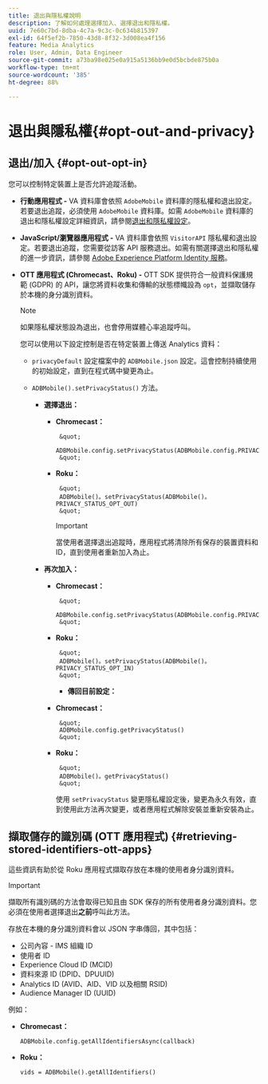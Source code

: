 ```yaml
---
title: 退出與隱私權說明
description: 了解如何處理選擇加入、選擇退出和隱私權。
uuid: 7e60c7bd-8dba-4c7a-9c3c-0c634b815397
exl-id: 64f5ef2b-7850-43d8-8f32-3d008ea4f156
feature: Media Analytics
role: User, Admin, Data Engineer
source-git-commit: a73ba98e025e0a915a5136bb9e0d5bcbde875b0a
workflow-type: tm+mt
source-wordcount: '385'
ht-degree: 88%

---
```


# 退出與隱私權{#opt-out-and-privacy}

## 退出/加入 {#opt-out-opt-in}

您可以控制特定裝置上是否允許追蹤活動。

* **行動應用程式 -** VA 資料庫會依照 `AdobeMobile` 資料庫的隱私權和退出設定。若要退出追蹤，必須使用 `AdobeMobile` 資料庫。如需 `AdobeMobile` 資料庫的退出和隱私權設定詳細資訊，請參閱[退出和隱私權設定](https://experienceleague.adobe.com/docs/mobile-services/android/gdpr-privacy-android/privacy.html)。
* **JavaScript/瀏覽器應用程式 -** VA 資料庫會依照 `VisitorAPI` 隱私權和退出設定。若要退出追蹤，您需要從訪客 API 服務退出。如需有關選擇退出和隱私權的進一步資訊，請參閱 [Adobe Experience Platform Identity 服務](https://experienceleague.adobe.com/docs/id-service/using/home.html)。
* **OTT 應用程式 (Chromecast、Roku) -** OTT SDK 提供符合一般資料保護規範 (GDPR) 的 API，讓您將資料收集和傳輸的狀態標幟設為 `opt`，並擷取儲存於本機的身分識別資料。

   >[!NOTE]
   >
   >如果隱私權狀態設為退出，也會停用媒體心率追蹤呼叫。

   您可以使用以下設定控制是否在特定裝置上傳送 Analytics 資料：

   * `privacyDefault` 設定檔案中的 `ADBMobile.json` 設定。這會控制持續使用的初始設定，直到在程式碼中變更為止。

   * `ADBMobile().setPrivacyStatus()` 方法。

      * **選擇退出：**

         * **Chromecast：**

                &quot;
                ADBMobile.config.setPrivacyStatus(ADBMobile.config.PRIVACY_STATUS_OPT_OUT)
                &quot;
            
         * **Roku：**

                &quot;
                ADBMobile()。setPrivacyStatus(ADBMobile()。PRIVACY_STATUS_OPT_OUT)
                &quot;
            
            >[!IMPORTANT]
            >
            >當使用者選擇退出追蹤時，應用程式將清除所有保存的裝置資料和 ID，直到使用者重新加入為止。
      * **再次加入：**

         * **Chromecast：**

                &quot;
                ADBMobile.config.setPrivacyStatus(ADBMobile.config.PRIVACY_STATUS_OPT_IN)
                &quot;
            
         * **Roku：**

                &quot;
                ADBMobile()。setPrivacyStatus(ADBMobile()。PRIVACY_STATUS_OPT_IN)
                &quot;
            * **傳回目前設定：**

         * **Chromecast：**

                &quot;
                ADBMobile.config.getPrivacyStatus()
                &quot;
            
         * **Roku：**

                &quot;
                ADBMobile()。getPrivacyStatus()
                &quot;
            使用 `setPrivacyStatus` 變更隱私權設定後，變更為永久有效，直到使用此方法再次變更，或者應用程式解除安裝並重新安裝為止。

## 擷取儲存的識別碼 (OTT 應用程式) {#retrieving-stored-identifiers-ott-apps}

這些資訊有助於從 Roku 應用程式擷取存放在本機的使用者身分識別資料。

>[!IMPORTANT]
>
>擷取所有識別碼的方法會取得已知且由 SDK 保存的所有使用者身分識別資料。您必須在使用者選擇退出&#x200B;**之前**&#x200B;呼叫此方法。

存放在本機的身分識別資料會以 JSON 字串傳回，其中包括：

* 公司內容 - IMS 組織 ID
* 使用者 ID
* Experience Cloud ID (MCID)
* 資料來源 ID (DPID、DPUUID)
* Analytics ID (AVID、AID、VID 以及相關 RSID)
* Audience Manager ID (UUID)

例如：

* **Chromecast：**

   ```
   ADBMobile.config.getAllIdentifiersAsync(callback)
   ```

* **Roku：**

   ```
   vids = ADBMobile().getAllIdentifiers()
   ```
